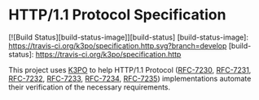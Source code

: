 # HTTP/1.1 Protocol Specification
[![Build Status][build-status-image]][build-status]
[build-status-image]: https://travis-ci.org/k3po/specification.http.svg?branch=develop
[build-status]: https://travis-ci.org/k3po/specification.http

This project uses [K3PO](http://github.com/k3po/k3po) to help HTTP/1.1 Protocol 
([RFC-7230](https://tools.ietf.org/html/rfc7230), [RFC-7231](https://tools.ietf.org/html/rfc7231), [RFC-7232](https://tools.ietf.org/html/rfc7232), [RFC-7233](https://tools.ietf.org/html/rfc7233), [RFC-7234](https://tools.ietf.org/html/rfc7234), [RFC-7235](https://tools.ietf.org/html/rfc7235)) implementations automate their verification of the necessary requirements.

